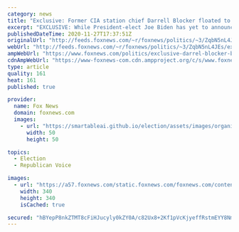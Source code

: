 ```yaml
---
category: news
title: "Exclusive: Former CIA station chief Darrell Blocker floated to lead agency under Biden, source says"
excerpt: "EXCLUSIVE: While President-elect Joe Biden has yet to announce his pick for CIA director, an array of names has been highlighted, and among them is Darrell M. Blocker -- one of the highest-serving persons of color to have served in the clandestine service, Fox News has learned."
publishedDateTime: 2020-11-27T17:37:51Z
originalUrl: "http://feeds.foxnews.com/~r/foxnews/politics/~3/ZqbN5nL4JEs/exclusive-darrel-blocker-biden-cia"
webUrl: "http://feeds.foxnews.com/~r/foxnews/politics/~3/ZqbN5nL4JEs/exclusive-darrel-blocker-biden-cia"
ampWebUrl: "https://www.foxnews.com/politics/exclusive-darrel-blocker-biden-cia.amp"
cdnAmpWebUrl: "https://www-foxnews-com.cdn.ampproject.org/c/s/www.foxnews.com/politics/exclusive-darrel-blocker-biden-cia.amp"
type: article
quality: 161
heat: 161
published: true

provider:
  name: Fox News
  domain: foxnews.com
  images:
    - url: "https://smartableai.github.io/election/assets/images/organizations/foxnews.com-50x50.jpg"
      width: 50
      height: 50

topics:
  - Election
  - Republican Voice

images:
  - url: "https://a57.foxnews.com/static.foxnews.com/foxnews.com/content/uploads/2020/10/340/340/hollie_headshot.jpg?ve=1&tl=1"
    width: 340
    height: 340
    isCached: true

secured: "hBYepP8nkZTMT8cFiHJucyly0kZY0A/c82Ux8+2Kf1pVcKjyeffRstmEYY8NmtG3ElQ/B5s/ULZSP42mv68LlFfsa5HKqmKWiCSqlmYVnb7BeZ3bMv74sTCDic5THk47zbPP9ojj1IqaATDhdqgJ+QRIGVHPYXTS3BTl3r0flGq+C2QD0vxx8QmXgVUTWh3WrZZPnbezXS71kP5LuSJ0rxRPI3H55LIkfRI7ZFRRYW3EpkFBPmK6wL/V70isl0U8ZTjN+pP/82NDP8z/hM7ABBTLfl8zuKxRG+LcdkeyU+2FYZHbFLDyLJy4Dw9ruVcqrRhJBTs/E360MPAUDysJpSgY4KTw17nAmtWX522fFxo=;2dpzWA+t0jA+vjJS10MHCw=="
---
```


